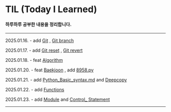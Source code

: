 # TIL (Today I Learned)

#### 하루하루 공부한 내용을 정리합니다.
---
2025.01.16. - add [Git](/TIL/Git/Git.md) , [Git branch](/TIL/Git/GitBranch.md)

2025.01.17. - add [Git reset](/TIL/Git/GitReset.md) , [Git revert](/TIL/Git/GitRevert.md)

2025.01.18. - feat [Algorithm](/Algorithm/)

2025.01.20. - feat [Baekjoon](/Algorithm/Baekjoon/) , add [8958.py](/Algorithm/Baekjoon/Python/8958.py)

2025.01.21. - add [Python_Basic_syntax.md](/TIL/Python/Python_Basic_syntax.md) and [Deepcopy](/TIL/Python/Deepcopy.md)

2025.01.22. - add [Functions](/TIL/Python/Functions.md)

2025.01.23. - add [Module](/TIL/Python/Module.md) and [Control_ Statement](/TIL/Python/Control_Statement.md)

---